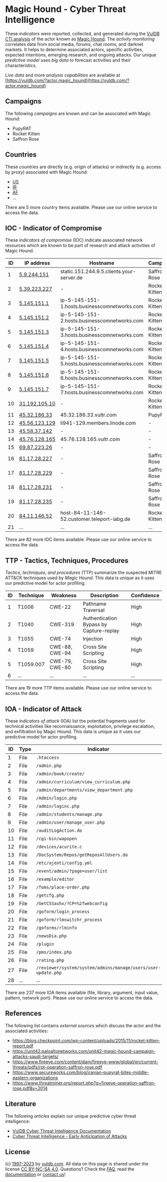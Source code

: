 # Magic Hound - Cyber Threat Intelligence

These _indicators_ were reported, collected, and generated during the [VulDB CTI analysis](https://vuldb.com/?kb.cti) of the actor known as [Magic Hound](https://vuldb.com/?actor.magic_hound). The _activity monitoring_ correlates data from social media, forums, chat rooms, and darknet markets. It helps to determine associated actors, specific activities, expected intentions, emerging research, and ongoing attacks. Our unique _predictive model_ uses _big data_ to forecast activities and their characteristics.

_Live data_ and more _analysis capabilities_ are available at [https://vuldb.com/?actor.magic_hound](https://vuldb.com/?actor.magic_hound)

## Campaigns

The following _campaigns_ are known and can be associated with Magic Hound:

* PupyRAT
* Rocket Kitten
* Saffron Rose

## Countries

These _countries_ are directly (e.g. origin of attacks) or indirectly (e.g. access by proxy) associated with Magic Hound:

* [US](https://vuldb.com/?country.us)
* [IR](https://vuldb.com/?country.ir)
* [AF](https://vuldb.com/?country.af)
* ...

There are 5 more country items available. Please use our online service to access the data.

## IOC - Indicator of Compromise

These _indicators of compromise_ (IOC) indicate associated network resources which are known to be part of research and attack activities of Magic Hound.

ID | IP address | Hostname | Campaign | Confidence
-- | ---------- | -------- | -------- | ----------
1 | [5.9.244.151](https://vuldb.com/?ip.5.9.244.151) | static.151.244.9.5.clients.your-server.de | Saffron Rose | High
2 | [5.39.223.227](https://vuldb.com/?ip.5.39.223.227) | - | Rocket Kitten | High
3 | [5.145.151.1](https://vuldb.com/?ip.5.145.151.1) | ip-5-145-151-1.hosts.businesscomnetworks.com | Rocket Kitten | High
4 | [5.145.151.2](https://vuldb.com/?ip.5.145.151.2) | ip-5-145-151-2.hosts.businesscomnetworks.com | Rocket Kitten | High
5 | [5.145.151.3](https://vuldb.com/?ip.5.145.151.3) | ip-5-145-151-3.hosts.businesscomnetworks.com | Rocket Kitten | High
6 | [5.145.151.4](https://vuldb.com/?ip.5.145.151.4) | ip-5-145-151-4.hosts.businesscomnetworks.com | Rocket Kitten | High
7 | [5.145.151.5](https://vuldb.com/?ip.5.145.151.5) | ip-5-145-151-5.hosts.businesscomnetworks.com | Rocket Kitten | High
8 | [5.145.151.6](https://vuldb.com/?ip.5.145.151.6) | ip-5-145-151-6.hosts.businesscomnetworks.com | Rocket Kitten | High
9 | [5.145.151.7](https://vuldb.com/?ip.5.145.151.7) | ip-5-145-151-7.hosts.businesscomnetworks.com | Rocket Kitten | High
10 | [31.192.105.10](https://vuldb.com/?ip.31.192.105.10) | - | Rocket Kitten | High
11 | [45.32.186.33](https://vuldb.com/?ip.45.32.186.33) | 45.32.186.33.vultr.com | PupyRAT | Medium
12 | [45.56.123.129](https://vuldb.com/?ip.45.56.123.129) | li941-129.members.linode.com | - | High
13 | [45.58.37.142](https://vuldb.com/?ip.45.58.37.142) | - | - | High
14 | [45.76.128.165](https://vuldb.com/?ip.45.76.128.165) | 45.76.128.165.vultr.com | - | Medium
15 | [69.87.223.26](https://vuldb.com/?ip.69.87.223.26) | - | - | High
16 | [81.17.28.227](https://vuldb.com/?ip.81.17.28.227) | - | Saffron Rose | High
17 | [81.17.28.229](https://vuldb.com/?ip.81.17.28.229) | - | Saffron Rose | High
18 | [81.17.28.231](https://vuldb.com/?ip.81.17.28.231) | - | Saffron Rose | High
19 | [81.17.28.235](https://vuldb.com/?ip.81.17.28.235) | - | Saffron Rose | High
20 | [84.11.146.52](https://vuldb.com/?ip.84.11.146.52) | host-84-11-146-52.customer.teleport-iabg.de | Rocket Kitten | High
21 | ... | ... | ... | ...

There are 82 more IOC items available. Please use our online service to access the data.

## TTP - Tactics, Techniques, Procedures

_Tactics, techniques, and procedures_ (TTP) summarize the suspected MITRE ATT&CK techniques used by _Magic Hound_. This data is unique as it uses our predictive model for actor profiling.

ID | Technique | Weakness | Description | Confidence
-- | --------- | -------- | ----------- | ----------
1 | T1006 | CWE-22 | Pathname Traversal | High
2 | T1040 | CWE-319 | Authentication Bypass by Capture-replay | High
3 | T1055 | CWE-74 | Injection | High
4 | T1059 | CWE-88, CWE-94 | Cross Site Scripting | High
5 | T1059.007 | CWE-79, CWE-80 | Cross Site Scripting | High
6 | ... | ... | ... | ...

There are 19 more TTP items available. Please use our online service to access the data.

## IOA - Indicator of Attack

These _indicators of attack_ (IOA) list the potential fragments used for technical activities like reconnaissance, exploitation, privilege escalation, and exfiltration by Magic Hound. This data is unique as it uses our predictive model for actor profiling.

ID | Type | Indicator | Confidence
-- | ---- | --------- | ----------
1 | File | `.htaccess` | Medium
2 | File | `/admin.php` | Medium
3 | File | `/admin/book/create/` | High
4 | File | `/admin/curriculum/view_curriculum.php` | High
5 | File | `/admin/departments/view_department.php` | High
6 | File | `/Admin/login.php` | High
7 | File | `/admin/loginc.php` | High
8 | File | `/admin/students/manage.php` | High
9 | File | `/admin/user/manage_user.php` | High
10 | File | `/auditLogAction.do` | High
11 | File | `/cgi-bin/wapopen` | High
12 | File | `/devices/acurite.c` | High
13 | File | `/DocSystem/Repos/getReposAllUsers.do` | High
14 | File | `/etc/ajenti/config.yml` | High
15 | File | `/event/admin/?page=user/list` | High
16 | File | `/example/editor` | High
17 | File | `/foms/place-order.php` | High
18 | File | `/getcfg.php` | Medium
19 | File | `/GetCSSashx/?CP=%2fwebconfig` | High
20 | File | `/goform/login_process` | High
21 | File | `/goform/rlmswitchr_process` | High
22 | File | `/goforms/rlminfo` | High
23 | File | `/newsDia.php` | Medium
24 | File | `/plugin` | Low
25 | File | `/pms/index.php` | High
26 | File | `/rating.php` | Medium
27 | File | `/reviewer/system/system/admins/manage/users/user-update.php` | High
28 | ... | ... | ...

There are 237 more IOA items available (file, library, argument, input value, pattern, network port). Please use our online service to access the data.

## References

The following list contains _external sources_ which discuss the actor and the associated activities:

* https://blog.checkpoint.com/wp-content/uploads/2015/11/rocket-kitten-report.pdf
* https://unit42.paloaltonetworks.com/unit42-magic-hound-campaign-attacks-saudi-targets/
* https://www.fireeye.com/content/dam/fireeye-www/global/en/current-threats/pdfs/rpt-operation-saffron-rose.pdf
* https://www.secureworks.com/blog/iranian-pupyrat-bites-middle-eastern-organizations
* https://www.threatminer.org/report.php?q=fireeye-operation-saffron-rose.pdf&y=2014

## Literature

The following _articles_ explain our unique predictive cyber threat intelligence:

* [VulDB Cyber Threat Intelligence Documentation](https://vuldb.com/?kb.cti)
* [Cyber Threat Intelligence - Early Anticipation of Attacks](https://www.scip.ch/en/?labs.20201022)

## License

(c) [1997-2023](https://vuldb.com/?kb.changelog) by [vuldb.com](https://vuldb.com/?kb.about). All data on this page is shared under the license [CC BY-NC-SA 4.0](https://creativecommons.org/licenses/by-nc-sa/4.0/). Questions? Check the [FAQ](https://vuldb.com/?kb.faq), read the [documentation](https://vuldb.com/?kb) or [contact us](https://vuldb.com/?contact)!
